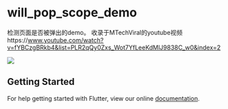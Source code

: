 # will_pop_scope_demo

检测页面是否被弹出的demo。
收录于MTechViral的youtube视频https://www.youtube.com/watch?v=fYBCzgBRkb4&list=PLR2qQy0Zxs_Wot7YfLeeKdMlJ9838C_w0&index=2

![](https://user-gold-cdn.xitu.io/2018/9/9/165bd164ce03a359?w=362&h=642&f=gif&s=549629)

## Getting Started

For help getting started with Flutter, view our online
[documentation](https://flutter.io/).
